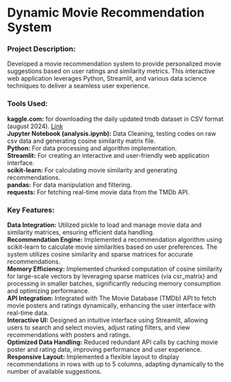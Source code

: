 # Dynamic Movie Recommendation System
### Project Description:

Developed a movie recommendation system to provide personalized movie suggestions based on user ratings and similarity metrics. This interactive web application leverages Python, Streamlit, and various data science techniques to deliver a seamless user experience.

### Tools Used:
**kaggle.com:** for downloading the daily updated tmdb dataset in CSV format (august 2024). [Link](https://www.kaggle.com/datasets/asaniczka/tmdb-movies-dataset-2023-930k-movies)</br>
**Jupyter Notebook (analysis.ipynb):** Data Cleaning, testing codes on raw csv data and generating cosine similarity matrix file.</br>
**Python:** For data processing and algorithm implementation.</br>
**Streamlit:** For creating an interactive and user-friendly web application interface.</br>
**scikit-learn:** For calculating movie similarity and generating recommendations.</br>
**pandas:** For data manipulation and filtering.</br>
**requests:** For fetching real-time movie data from the TMDb API.</br>


### Key Features:

**Data Integration:** Utilized pickle to load and manage movie data and similarity matrices, ensuring efficient data handling.</br>
**Recommendation Engine:** Implemented a recommendation algorithm using scikit-learn to calculate movie similarities based on user preferences. The system utilizes cosine similarity and sparse matrices for accurate recommendations.</br>
**Memory Efficiency:** Implemented chunked computation of cosine similarity for large-scale vectors by leveraging sparse matrices (via csr_matrix) and processing in smaller batches, significantly reducing memory consumption and optimizing performance.</br>
**API Integration:** Integrated with The Movie Database (TMDb) API to fetch movie posters and ratings dynamically, enhancing the user interface with real-time data.</br>
**Interactive UI:** Designed an intuitive interface using Streamlit, allowing users to search and select movies, adjust rating filters, and view recommendations with posters and ratings.</br>
**Optimized Data Handling:** Reduced redundant API calls by caching movie poster and rating data, improving performance and user experience.</br>
**Responsive Layout:** Implemented a flexible layout to display recommendations in rows with up to 5 columns, adapting dynamically to the number of available suggestions.</br>


